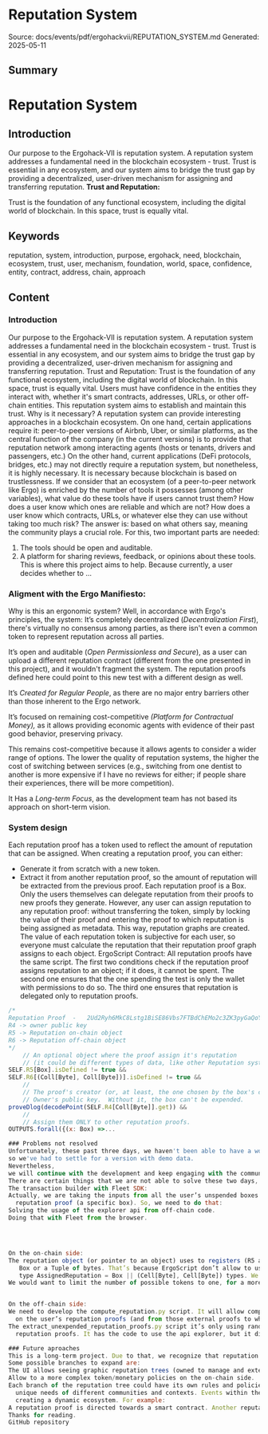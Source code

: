 # Reputation System
Source: docs/events/pdf/ergohackvii/REPUTATION_SYSTEM.md
Generated: 2025-05-11

## Summary
# Reputation System

## Introduction

Our purpose to the Ergohack-VII is reputation system. A reputation system addresses a fundamental need in the blockchain ecosystem - trust. Trust is essential in any ecosystem, and our system aims to bridge the trust gap by providing a decentralized, user-driven mechanism for assigning and transferring reputation. **Trust and Reputation:**

Trust is the foundation of any functional ecosystem, including the digital world of blockchain. In this space, trust is equally vital.

## Keywords
reputation, system, introduction, purpose, ergohack, need, blockchain, ecosystem, trust, user, mechanism, foundation, world, space, confidence, entity, contract, address, chain, approach

## Content
### Introduction
Our purpose to the Ergohack-VII is reputation system. A reputation system addresses a fundamental need in the blockchain ecosystem - trust. Trust is essential in any ecosystem, and our system aims to bridge the trust gap by providing a decentralized, user-driven mechanism for assigning and transferring reputation.
Trust and Reputation:
Trust is the foundation of any functional ecosystem, including the digital world of blockchain.
In this space, trust is equally vital.
Users must have confidence in the entities they interact with,
whether it's smart contracts, addresses, URLs, or other off-chain entities.
This reputation system aims to establish and maintain this trust.
Why is it necessary?
A reputation system can provide interesting approaches in a blockchain ecosystem.
On one hand, certain applications require it: 
peer-to-peer versions of Airbnb, Uber, or similar platforms, as the central function of the company 
(in the current versions) is to provide that 
reputation network among interacting agents (hosts or tenants, drivers and passengers, etc.)
On the other hand, current applications (DeFi protocols, bridges, etc.) may not directly require a reputation system, but nonetheless, it is highly necessary.
It is necessary because blockchain is based on trustlessness. 
If we consider that an ecosystem (of a peer-to-peer network like Ergo) is enriched by the number of tools it possesses 
(among other variables), what value do these tools have if users cannot trust them? 
How does a user know which ones are reliable and which are not? 
How does a user know which contracts, URLs, or whatever else they can use without taking too much risk?
The answer is: based on what others say, meaning the community plays a crucial role. 
For this, two important parts are needed:
1. The tools should be open and auditable. 
2. A platform for sharing reviews, feedback, or opinions about these tools. 
This is where this project aims to help. 
Because currently, a user decides whether to ...

### Aligment with the Ergo Manifiesto:
Why is this an ergonomic system?
Well, in accordance with Ergo's principles, the system:
It’s completely decentralized (*Decentralization First*), there's virtually no consensus among parties, as there isn't even a common token to represent reputation across all parties.


It’s open and auditable (*Open Permissionless and Secure*), as a user can upload a different reputation contract (different from the one presented in this project), and it wouldn't fragment the system. The reputation proofs defined here could point to this new test with a different design as well.


It’s *Created for Regular People*, as there are no major entry barriers other than those inherent to the Ergo network.


It’s focused on remaining cost-competitive *(Platform for Contractual Money),* as it allows providing economic agents with evidence of their past good behavior, preserving privacy.

This remains cost-competitive because it allows agents to consider a wider range of options. The lower the quality of reputation systems, the higher the cost of switching between services (e.g., switching from one dentist to another is more expensive if I have no reviews for either; if people share their experiences, there will be more competition).



It Has a *Long-term Focus*, as the development team has not based its approach on short-term vision.

### System design
Each reputation proof has a token used to reflect the amount of reputation that can be assigned. 
When creating a reputation proof, you can either: 
- Generate it from scratch with a new token. 
- Extract it from another reputation proof, so the amount of reputation will be extracted from the previous proof.
Each reputation proof is a Box. 
Only the users themselves can delegate reputation from their proofs to new proofs they generate. 
However, any user can assign reputation to any reputation proof: without transferring the token, 
simply by locking the value of their proof and entering the proof to which reputation is being assigned as metadata. 
This way, reputation graphs are created.
The value of each reputation token is subjective for each user, so everyone must calculate the reputation that their 
reputation proof graph assigns to each object.
ErgoScript Contract:
All reputation proofs have the same script. 
The first two conditions check if the reputation proof assigns reputation 
to an object; if it does, it cannot be spent. 
The second one ensures that the one spending the test is only the wallet with permissions to do so.
The third one ensures that reputation is delegated only to reputation proofs.
```javascript
/*
Reputation Proof  -   2Ud2Ryh6MkC8Lstg1BiSE86Vbs7FTBdChEMo2c3ZK3pyGaQoY2Ck9QQiz2n4vWP6
R4 -> owner public key
R5 -> Reputation on-chain object
R6 -> Reputation off-chain object
*/
    // An optional object where the proof assign it's reputation 
    // (it could be different types of data, like other Reputation systems, urls, git repositories, etc).
SELF.R5[Box].isDefined != true &&
SELF.R6[(Coll[Byte], Coll[Byte])].isDefined != true &&
    // 
    // The proof's creator (or, at least, the one chosen by the box's creator) can spend the tokens
    // Owner's public key.  Without it, the box can't be expended. 
proveDlog(decodePoint(SELF.R4[Coll[Byte]].get)) &&
    //
    // Assign them ONLY to other reputation proofs.
OUTPUTS.forall({(x: Box) =>...

### Problems not resolved
Unfortunately, these past three days, we haven't been able to have a working version,
so we've had to settle for a version with demo data.
Nevertheless,
we will continue with the development and keep engaging with the community to receive feedback or any assistance.
There are certain things that we are not able to solve these two days, they are:
The transaction builder with Fleet SDK:
Actually, we are taking the inputs from all the user’s unspended boxes but, on the UI, he selects a specific 
  reputation proof (a specific box). So, we need to do that:
Solving the usage of the explorer api from off-chain code.
Doing that with Fleet from the browser.




On the on-chain side:
The reputation object (or pointer to an object) uses to registers (R5 and R6) because it can have to type: a 
   Box or a Tuple of bytes. That’s because ErgoScript don’t allow to use something like 
   type AssignedReputation = Box || (Cell[Byte], Cell[Byte]) types. We don’t know if there is a better way to do it.
We would want to limit the number of possible tokens to one, for a more specific contract.


On the off-chain side:
We need to develop the compute_reputation.py script. It will allow computing the reputation of an object based 
  on the user’s reputation proofs (and from those external proofs to which the user has assigned reputation).
The extract_unexpended_reputation_proofs.py script it’s only using random demo data for the user’s unexpended 
  reputation proofs. It has the code to use the api explorer, but it didn't work.

### Future aproaches
This is a long-term project. Due to that, we recognize that reputation management needs to be adaptable.
Some possible branches to expand are:
The UI allows seeing graphic reputation trees (owned to manage and external to be judged.)
Allow to a more complex token/monetary policies on the on-chain side.
Each branch of the reputation tree could have its own rules and policies, allowing for customization to meet the 
  unique needs of different communities and contexts. Events within the system can also trigger reputation transfers, 
  creating a dynamic ecosystem. For example:
A reputation proof is directed towards a smart contract. Another reputation proof is directed towards a Git repository (or a specific commit) that serves as an interface to the contract. The second test is dependent on the first one, so if the contract's reputation drops, the interface's reputation will automatically decrease as well. (This could be achieved with a certain structure and monetary policies of the tree).
Thanks for reading.
GitHub repository
